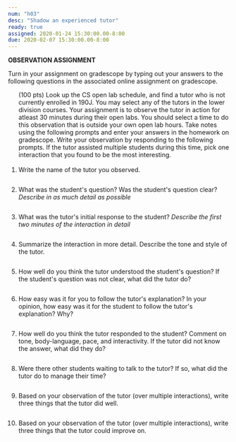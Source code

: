 ```yaml
---
num: "h03"
desc: "Shadow an experienced tutor"
ready: true 
assigned: 2020-01-24 15:30:00.00-8:00
due: 2020-02-07 15:30:00.00-8:00
---
```

<b>OBSERVATION ASSIGNMENT</b>

Turn in your assignment on gradescope by typing out your answers to the following questions in the associated online assignment on gradescope.

<ol> (100 pts) Look up the CS open lab schedule, and find a tutor who is not currently enrolled in 190J. You may select any of the tutors in the lower division courses. Your assignment is to observe the tutor in action for atleast 30 minutes during their open labs. You should select a time to do this observation that is outside your own open lab hours. Take notes using the following prompts and enter your answers in the homework on gradescope. Write your observation by responding to the following prompts. If the tutor assisted multiple students during this time, pick one interaction that you found to be the most interesting.
<br>
<br>

<li style="padding-bottom:2em;"> Write the name of the tutor you observed.

<li style="padding-bottom:2em;"> What was the student's question? Was the student's question clear? <i>Describe in as much detail as possible</i>


<li style="padding-bottom:2em;"> What was the tutor's initial response to the student? <i>Describe the first two minutes of the interaction in detail</i>
</li>

<li style="padding-bottom:2em;"> Summarize the interaction in more detail. Describe the tone and style of the tutor.
</li>

<li style="padding-bottom:2em;"> How well do you think the tutor understood the student's question? If the student's question was not clear, what did the tutor do?
</li>

<li style="padding-bottom:2em;">How easy was it for you to follow the tutor's explanation? In your opinion, how easy was it for the student to follow the tutor's explanation? Why?

<li style="padding-bottom:2em;"> How well do you think the tutor responded to the student? Comment on tone, body-language, pace, and interactivity.  If the tutor did not know the answer, what did they do?
</li>


<li style="padding-bottom:2em;"> Were there other students waiting to talk to the tutor? If so, what did the tutor do to manage their time?   
</li>

<li style="padding-bottom:2em;"> Based on your observation of the tutor (over multiple interactions), write three things that the tutor did well. 
</li>

<li style="padding-bottom:2em;"> Based on your observation of the tutor (over multiple interactions), write three things that the tutor could improve on. 
</li>




